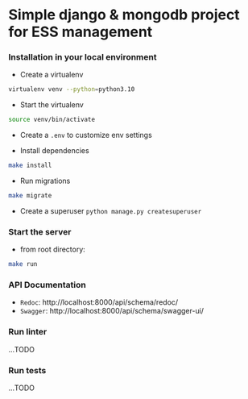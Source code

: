# Simple django & mongodb project for ESS management


### Installation in your local environment

- Create a virtualenv
```bash
virtualenv venv --python=python3.10
```

- Start the virtualenv
```bash
source venv/bin/activate
```

- Create a `.env` to customize env settings

- Install dependencies
```bash
make install
```

- Run migrations

```bash
make migrate
```

- Create a superuser `python manage.py createsuperuser`

### Start the server

- from root directory:
```bash
make run
```

### API Documentation
- `Redoc`: http://localhost:8000/api/schema/redoc/
- `Swagger`: http://localhost:8000/api/schema/swagger-ui/

### Run linter
...TODO

### Run tests
...TODO
